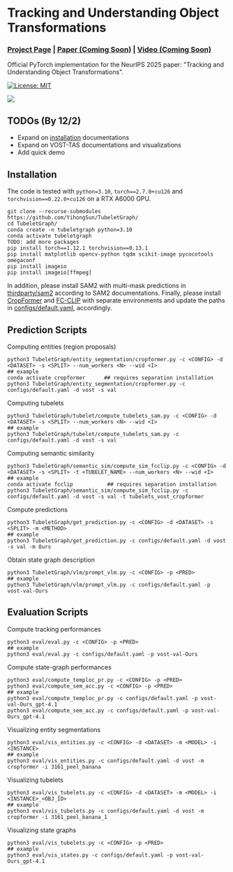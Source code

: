 # Tracking and Understanding Object Transformations
### [Project Page](https://tubelet-graph.github.io/) | [Paper (Coming Soon)](https://github.com/YihongSun/TubeletGraph) | [Video (Coming Soon)](https://github.com/YihongSun/TubeletGraph)

Official PyTorch implementation for the NeurIPS 2025 paper: "Tracking and Understanding Object Transformations".

<a href="#license"><img alt="License: MIT" src="https://img.shields.io/badge/license-MIT-blue.svg"/></a>  

![](assets/teaser.png)

## TODOs (By 12/2)
- Expand on [installation](#installation) documentations
- Expand on VOST-TAS documentations and visualizations
- Add quick demo


## Installation
The code is tested with `python=3.10`, `torch==2.7.0+cu126` and `torchvision==0.22.0+cu126` on a RTX A6000 GPU.
```
git clone --recurse-submodules https://github.com/YihongSun/TubeletGraph/
cd TubeletGraph/
conda create -n tubeletgraph python=3.10
conda activate tubeletgraph
TODO: add more packages
pip install torch==1.12.1 torchvision==0.13.1
pip install matplotlib opencv-python tqdm scikit-image pycocotools omegaconf
pip install imageio
pip install imageio[ffmpeg]
```
In addition, please install SAM2 with multi-mask predictions in [thirdparty/sam2](thirdparty/sam2) according to SAM2 documentations. Finally, please install [CropFormer](https://github.com/qqlu/Entity/blob/6e7e13ac91ef508088e1b848167c01f19b00b512/Entityv2/README.md) and [FC-CLIP](https://github.com/bytedance/fc-clip/tree/2b0bbe213070d44da9182530fa2e826fef03f974) with separate environments and update the paths in [configs/default.yaml](configs/default.yaml), accordingly.


## Prediction Scripts
Computing entities (region proposals)
```
python3 TubeletGraph/entity_segmentation/cropformer.py -c <CONFIG> -d <DATASET> -s <SPLIT> --num_workers <N> --wid <I>
## example
conda activate cropformer      ## requires separation installation
python3 TubeletGraph/entity_segmentation/cropformer.py -c configs/default.yaml -d vost -s val
```

Computing tubelets 
```
python3 TubeletGraph/tubelet/compute_tubelets_sam.py -c <CONFIG> -d <DATASET> -s <SPLIT> --num_workers <N> --wid <I>
## example
python3 TubeletGraph/tubelet/compute_tubelets_sam.py -c configs/default.yaml -d vost -s val
```

Computing semantic similarity 
```
python3 TubeletGraph/semantic_sim/compute_sim_fcclip.py -c <CONFIG> -d <DATASET> -s <SPLIT> -t <TUBELET_NAME> --num_workers <N> --wid <I>
## example
conda activate fcclip           ## requires separation installation
python3 TubeletGraph/semantic_sim/compute_sim_fcclip.py -c configs/default.yaml -d vost -s val -t tubelets_vost_cropformer
```

Compute predictions
```
python3 TubeletGraph/get_prediction.py -c <CONFIG> -d <DATASET> -s <SPLIT> -m <METHOD>
## example
python3 TubeletGraph/get_prediction.py -c configs/default.yaml -d vost -s val -m Ours
```

Obtain state graph description
```
python3 TubeletGraph/vlm/prompt_vlm.py -c <CONFIG> -p <PRED>
## example
python3 TubeletGraph/vlm/prompt_vlm.py -c configs/default.yaml -p vost-val-Ours
```

## Evaluation Scripts
Compute tracking performances
```
python3 eval/eval.py -c <CONFIG> -p <PRED>
## example
python3 eval/eval.py -c configs/default.yaml -p vost-val-Ours
```

Compute state-graph performances
```
python3 eval/compute_temploc_pr.py -c <CONFIG> -p <PRED>
python3 eval/compute_sem_acc.py -c <CONFIG> -p <PRED>
## example
python3 eval/compute_temploc_pr.py -c configs/default.yaml -p vost-val-Ours_gpt-4.1
python3 eval/compute_sem_acc.py -c configs/default.yaml -p vost-val-Ours_gpt-4.1
```

Visualizing entity segmentations
```
python3 eval/vis_entities.py -c <CONFIG> -d <DATASET> -m <MODEL> -i <INSTANCE>
## example
python3 eval/vis_entities.py -c configs/default.yaml -d vost -m cropformer -i 3161_peel_banana 
```

Visualizing tubelets
```
python3 eval/vis_tubelets.py -c <CONFIG> -d <DATASET> -m <MODEL> -i <INSTANCE>_<OBJ_ID>
## example
python3 eval/vis_tubelets.py -c configs/default.yaml -d vost -m cropformer -i 3161_peel_banana_1
```

Visualizing state graphs
```
python3 eval/vis_tubelets.py -c <CONFIG> -p <PRED>
## example
python3 eval/vis_states.py -c configs/default.yaml -p vost-val-Ours_gpt-4.1
```